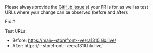 Please always provide the [GitHub issue(s)](../issues) your PR is for, as well as test URLs where your change can be observed (before and after):

Fix #<gh-issue-id>

Test URLs:
- Before: https://main--storefront--veera1310.hlx.live/
- After: https://<branch>--storefront--veera1310.hlx.live/
